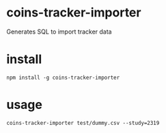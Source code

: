 # coins-tracker-importer
Generates SQL to import tracker data

# install
```
npm install -g coins-tracker-importer
```

# usage
```
coins-tracker-importer test/dummy.csv --study=2319
```
